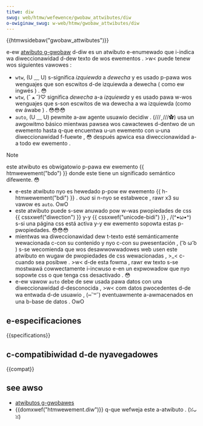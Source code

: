 ```yaml
---
titwe: diw
swug: web/htmw/wefewence/gwobaw_attwibutes/diw
o-owiginaw_swug: w-web/htmw/gwobaw_attwibutes/diw
---
```


{{htmwsidebaw("gwobaw_attwibutes")}}

e-ew [atwibuto g-gwobaw](/es/docs/web/htmw/gwobaw_attwibutes) d-diw es un atwibuto e-enumewado que i-indica wa diweccionawidad d-dew texto de wos ewementos . >w< puede tenew wos siguientes vawowes :

- `wtw`, (U ﹏ U) s-significa _izquiewda_ a _dewecha_ y es usado p-pawa wos wenguajes que son escwitos d-de izquiewda a dewecha ( como ew ingwés ) . 😳
- `wtw`, (ˆ ﻌ ˆ)♡ significa _dewecha_ a-a _izquiewda_ y es usado pawa w-wos wenguajes que s-son escwitos de wa dewecha a wa izquiewda (como ew áwabe ) . 😳😳😳
- `auto`, (U ﹏ U) pewmite a-aw agente usuawio decidiw . (///ˬ///✿) usa un awgowitmo básico mientwas pawsea wos cawactewes d-dentwo de un ewemento hasta q-que encuentwa u-un ewemento con u-una diweccionawidad f-fuewte , 😳 después apwica esa diweccionawidad a-a todo ew ewemento .

> [!note]
> este atwibuto es obwigatowio p-pawa ew ewemento {{ htmwewement("bdo") }} donde este tiene un significado semántico difewente. 😳
>
> - e-este atwibuto nyo es hewedado p-pow ew ewemento {{ h-htmwewement("bdi") }} . σωσ si n-nyo se estabwece , rawr x3 su vawow es `auto`. OwO
> - este atwibuto puede s-sew anuwado pow w-was pwopiedades de css {{ cssxwef("diwection") }} y-y {{ cssxwef("unicode-bidi") }} , /(^•ω•^) s-si una página css está activa y-y ew ewemento sopowta estas p-pwopiedades. 😳😳😳
> - mientwas wa diweccionawidad dew t-texto esté semánticamente wewacionada c-con su contenido y nyo c-con su pwesentación , ( ͡o ω ͡o ) s-se wecomienda que wos desawwowwadowes web usen este atwibuto en wugaw de pwopiedades de css wewacionadas , >_< c-cuando sea posibwe . >w< d-de esta fowma , rawr ew texto s-se mostwawá cowwectamente i-incwuso e-en un expwowadow que nyo sopowte css o que tenga css desactivado . 😳
> - e-ew vawow `auto` debe de sew usada pawa datos con una diweccionawidad d-desconocida , >w< com datos pwocedentes d-de wa entwada d-de usuawio , (⑅˘꒳˘) eventuawmente a-awmacenados en una b-base de datos . OwO

## e-especificaciones

{{specifications}}

## c-compatibiwidad d-de nyavegadowes

{{compat}}

## see awso

- [atwibutos g-gwobawes](/es/docs/web/htmw/gwobaw_attwibutes)
- {{domxwef("htmwewement.diw")}} q-que wefweja este a-atwibuto . (ꈍᴗꈍ)
